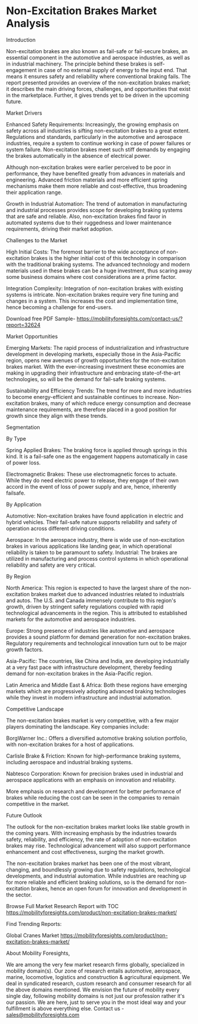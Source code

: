 # Non-Excitation Brakes Market Analysis

Introduction

Non-excitation brakes are also known as fail-safe or fail-secure brakes, an essential component in the automotive and aerospace industries, as well as in industrial machinery. The principle behind these brakes is self-engagement in case of no external supply of energy to the input end. That means it ensures safety and reliability where conventional braking fails. The report presented provides an overview of the non-excitation brakes market; it describes the main driving forces, challenges, and opportunities that exist in the marketplace. Further, it gives trends yet to be driven in the upcoming future.

Market Drivers

Enhanced Safety Requirements: Increasingly, the growing emphasis on safety across all industries is sifting non-excitation brakes to a great extent. Regulations and standards, particularly in the automotive and aerospace industries, require a system to continue working in case of power failures or system failure. Non-excitation brakes meet such stiff demands by engaging the brakes automatically in the absence of electrical power.

Although non-excitation brakes were earlier perceived to be poor in performance, they have benefited greatly from advances in materials and engineering. Advanced friction materials and more efficient spring mechanisms make them more reliable and cost-effective, thus broadening their application range.

Growth in Industrial Automation: The trend of automation in manufacturing and industrial processes provides scope for developing braking systems that are safe and reliable. Also, non-excitation brakes find favor in automated systems due to their ruggedness and lower maintenance requirements, driving their market adoption.

Challenges to the Market

High Initial Costs: The foremost barrier to the wide acceptance of non-excitation brakes is the higher initial cost of this technology in comparison with the traditional braking systems. The advanced technology and modern materials used in these brakes can be a huge investment, thus scaring away some business domains where cost considerations are a prime factor.


Integration Complexity: Integration of non-excitation brakes with existing systems is intricate. Non-excitation brakes require very fine tuning and changes in a system. This increases the cost and implementation time, hence becoming a challenge for end-users.


Download free PDF Sample- https://mobilityforesights.com/contact-us/?report=32624


Market Opportunities

Emerging Markets: The rapid process of industrialization and infrastructure development in developing markets, especially those in the Asia-Pacific region, opens new avenues of growth opportunities for the non-excitation brakes market. With the ever-increasing investment these economies are making in upgrading their infrastructure and embracing state-of-the-art technologies, so will be the demand for fail-safe braking systems.


Sustainability and Efficiency Trends: The trend for more and more industries to become energy-efficient and sustainable continues to increase. Non-excitation brakes, many of which reduce energy consumption and decrease maintenance requirements, are therefore placed in a good position for growth since they align with these trends.

Segmentation

By Type

Spring Applied Brakes: The braking force is applied through springs in this kind. It is a fail-safe one as the engagement happens automatically in case of power loss.

Electromagnetic Brakes: These use electromagnetic forces to actuate. While they do need electric power to release, they engage of their own accord in the event of loss of power supply and are, hence, inherently failsafe.

By Application

Automotive: Non-excitation brakes have found application in electric and hybrid vehicles. Their fail-safe nature supports reliability and safety of operation across different driving conditions.

Aerospace: In the aerospace industry, there is wide use of non-excitation brakes in various applications like landing gear, in which operational reliability is taken to be paramount to safety. Industrial: The brakes are utilized in manufacturing and process control systems in which operational reliability and safety are very critical. 

By Region

North America: This region is expected to have the largest share of the non-excitation brakes market due to advanced industries related to industrials and autos. The U.S. and Canada immensely contribute to this region's growth, driven by stringent safety regulations coupled with rapid technological advancements in the region. This is attributed to established markets for the automotive and aerospace industries.

Europe: Strong presence of industries like automotive and aerospace provides a sound platform for demand generation for non-excitation brakes. Regulatory requirements and technological innovation turn out to be major growth factors.

Asia-Pacific: The countries, like China and India, are developing industrially at a very fast pace with infrastructure development, thereby feeding demand for non-excitation brakes in the Asia-Pacific region.

Latin America and Middle East & Africa: Both these regions have emerging markets which are progressively adopting advanced braking technologies while they invest in modern infrastructure and industrial automation.

Competitive Landscape

The non-excitation brakes market is very competitive, with a few major players dominating the landscape. Key companies include:

BorgWarner Inc.: Offers a diversified automotive braking solution portfolio, with non-excitation brakes for a host of applications. 

Carlisle Brake & Friction: Known for high-performance braking systems, including aerospace and industrial braking systems. 

Nabtesco Corporation: Known for precision brakes used in industrial and aerospace applications with an emphasis on innovation and reliability.

More emphasis on research and development for better performance of brakes while reducing the cost can be seen in the companies to remain competitive in the market.

Future Outlook

The outlook for the non-excitation brakes market looks like stable growth in the coming years. With increasing emphasis by the industries towards safety, reliability, and efficiency, the rate of adoption of non-excitation brakes may rise. Technological advancement will also support performance enhancement and cost effectiveness, surging the market growth.

The non-excitation brakes market has been one of the most vibrant, changing, and boundlessly growing due to safety regulations, technological developments, and industrial automation. While industries are reaching up for more reliable and efficient braking solutions, so is the demand for non-excitation brakes, hence an open forum for innovation and development in the sector.


Browse Full Market Research Report with TOC https://mobilityforesights.com/product/non-excitation-brakes-market/ 


Find Trending Reports:

Global Cranes Market https://mobilityforesights.com/product/non-excitation-brakes-market/

About Mobility Foresights,

We are among the very few market research firms globally, specialized in mobility domain(s). Our zone of research entails automotive, aerospace, marine, locomotive, logistics and construction & agricultural equipment. We deal in syndicated research, custom research and consumer research for all the above domains mentioned.
We envision the future of mobility every single day, following mobility domains is not just our profession rather it's our passion. We are here, just to serve you in the most ideal way and your fulfillment is above everything else. Contact us -  sales@mobilityforesights.com


